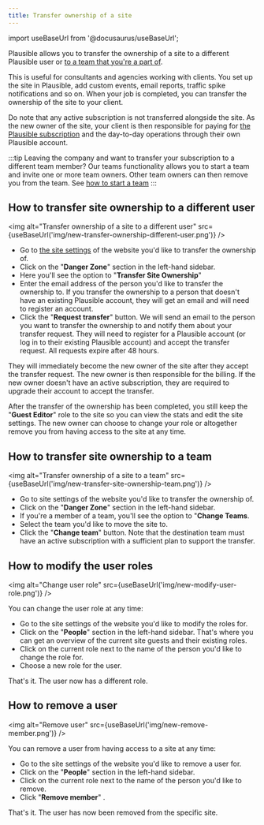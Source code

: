 ```yaml
---
title: Transfer ownership of a site
---
```


import useBaseUrl from '@docusaurus/useBaseUrl';

Plausible allows you to transfer the ownership of a site to a different Plausible user or [to a team that you're a part of](users-roles.md).

This is useful for consultants and agencies working with clients. You set up the site in Plausible, add custom events, email reports, traffic spike notifications and so on. When your job is completed, you can transfer the ownership of the site to your client. 

Do note that any active subscription is not transferred alongside the site. As the new owner of the site, your client is then responsible for paying for [the Plausible subscription](subscription-plans.md) and the day-to-day operations through their own Plausible account.

:::tip Leaving the company and want to transfer your subscription to a different team member?
Our teams functionality allows you to start a team and invite one or more team owners. Other team owners can then remove you from the team. See [how to start a team](users-roles.md)
:::

## How to transfer site ownership to a different user

<img alt="Transfer ownership of a site to a different user" src={useBaseUrl('img/new-transfer-ownership-different-user.png')} />

* Go to [the site settings](website-settings.md) of the website you'd like to transfer the ownership of.
* Click on the "**Danger Zone**" section in the left-hand sidebar.
* Here you'll see the option to "**Transfer Site Ownership**"
* Enter the email address of the person you'd like to transfer the ownership to. If you transfer the ownership to a person that doesn't have an existing Plausible account, they will get an email and will need to register an account.
* Click the "**Request transfer**" button. We will send an email to the person you want to transfer the ownership to and notify them about your transfer request. They will need to register for a Plausible account (or log in to their existing Plausible account) and accept the transfer request. All requests expire after 48 hours.

They will immediately become the new owner of the site after they accept the transfer request. The new owner is then responsible for the billing. If the new owner doesn't have an active subscription, they are required to upgrade their account to accept the transfer.

After the transfer of the ownership has been completed, you still keep the "**Guest Editor**" role to the site so you can view the stats and edit the site settings. The new owner can choose to change your role or altogether remove you from having access to the site at any time.

## How to transfer site ownership to a team

<img alt="Transfer ownership of a site to a team" src={useBaseUrl('img/new-transfer-site-ownership-team.png')} />

* Go to site settings of the website you'd like to transfer the ownership of.
* Click on the "**Danger Zone**" section in the left-hand sidebar.
* If you're a member of a team, you'll see the option to "**Change Teams**.
* Select the team you'd like to move the site to.
* Click the "**Change team**" button. Note that the destination team must have an active subscription with a sufficient plan to support the transfer.

## How to modify the user roles

<img alt="Change user role" src={useBaseUrl('img/new-modify-user-role.png')} />

You can change the user role at any time:

* Go to the site settings of the website you'd like to modify the roles for.
* Click on the "**People**" section in the left-hand sidebar. That's where you can get an overview of the current site guests and their existing roles.
* Click on the current role next to the name of the person you'd like to change the role for.
* Choose a new role for the user.

That's it. The user now has a different role.

## How to remove a user

<img alt="Remove user" src={useBaseUrl('img/new-remove-member.png')} />

You can remove a user from having access to a site at any time:

* Go to the site settings of the website you'd like to remove a user for.
* Click on the "**People**" section in the left-hand sidebar.
* Click on the current role next to the name of the person you'd like to remove.
* Click "**Remove member**" .

That's it. The user has now been removed from the specific site.
